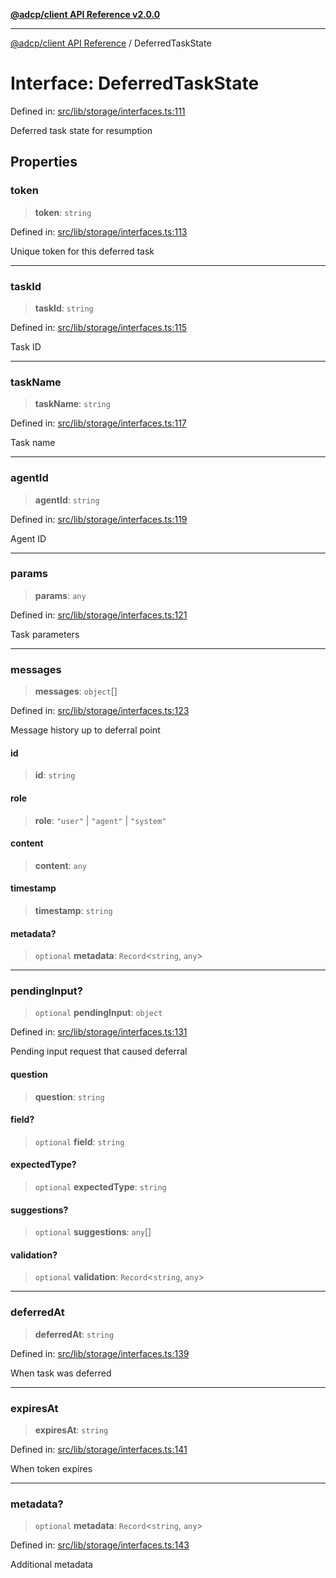 [**@adcp/client API Reference v2.0.0**](../README.md)

***

[@adcp/client API Reference](../README.md) / DeferredTaskState

# Interface: DeferredTaskState

Defined in: [src/lib/storage/interfaces.ts:111](https://github.com/adcontextprotocol/adcp-client/blob/e8953d756e5ce5fafa76c5e8fa2f0316f0da0998/src/lib/storage/interfaces.ts#L111)

Deferred task state for resumption

## Properties

### token

> **token**: `string`

Defined in: [src/lib/storage/interfaces.ts:113](https://github.com/adcontextprotocol/adcp-client/blob/e8953d756e5ce5fafa76c5e8fa2f0316f0da0998/src/lib/storage/interfaces.ts#L113)

Unique token for this deferred task

***

### taskId

> **taskId**: `string`

Defined in: [src/lib/storage/interfaces.ts:115](https://github.com/adcontextprotocol/adcp-client/blob/e8953d756e5ce5fafa76c5e8fa2f0316f0da0998/src/lib/storage/interfaces.ts#L115)

Task ID

***

### taskName

> **taskName**: `string`

Defined in: [src/lib/storage/interfaces.ts:117](https://github.com/adcontextprotocol/adcp-client/blob/e8953d756e5ce5fafa76c5e8fa2f0316f0da0998/src/lib/storage/interfaces.ts#L117)

Task name

***

### agentId

> **agentId**: `string`

Defined in: [src/lib/storage/interfaces.ts:119](https://github.com/adcontextprotocol/adcp-client/blob/e8953d756e5ce5fafa76c5e8fa2f0316f0da0998/src/lib/storage/interfaces.ts#L119)

Agent ID

***

### params

> **params**: `any`

Defined in: [src/lib/storage/interfaces.ts:121](https://github.com/adcontextprotocol/adcp-client/blob/e8953d756e5ce5fafa76c5e8fa2f0316f0da0998/src/lib/storage/interfaces.ts#L121)

Task parameters

***

### messages

> **messages**: `object`[]

Defined in: [src/lib/storage/interfaces.ts:123](https://github.com/adcontextprotocol/adcp-client/blob/e8953d756e5ce5fafa76c5e8fa2f0316f0da0998/src/lib/storage/interfaces.ts#L123)

Message history up to deferral point

#### id

> **id**: `string`

#### role

> **role**: `"user"` \| `"agent"` \| `"system"`

#### content

> **content**: `any`

#### timestamp

> **timestamp**: `string`

#### metadata?

> `optional` **metadata**: `Record`\<`string`, `any`\>

***

### pendingInput?

> `optional` **pendingInput**: `object`

Defined in: [src/lib/storage/interfaces.ts:131](https://github.com/adcontextprotocol/adcp-client/blob/e8953d756e5ce5fafa76c5e8fa2f0316f0da0998/src/lib/storage/interfaces.ts#L131)

Pending input request that caused deferral

#### question

> **question**: `string`

#### field?

> `optional` **field**: `string`

#### expectedType?

> `optional` **expectedType**: `string`

#### suggestions?

> `optional` **suggestions**: `any`[]

#### validation?

> `optional` **validation**: `Record`\<`string`, `any`\>

***

### deferredAt

> **deferredAt**: `string`

Defined in: [src/lib/storage/interfaces.ts:139](https://github.com/adcontextprotocol/adcp-client/blob/e8953d756e5ce5fafa76c5e8fa2f0316f0da0998/src/lib/storage/interfaces.ts#L139)

When task was deferred

***

### expiresAt

> **expiresAt**: `string`

Defined in: [src/lib/storage/interfaces.ts:141](https://github.com/adcontextprotocol/adcp-client/blob/e8953d756e5ce5fafa76c5e8fa2f0316f0da0998/src/lib/storage/interfaces.ts#L141)

When token expires

***

### metadata?

> `optional` **metadata**: `Record`\<`string`, `any`\>

Defined in: [src/lib/storage/interfaces.ts:143](https://github.com/adcontextprotocol/adcp-client/blob/e8953d756e5ce5fafa76c5e8fa2f0316f0da0998/src/lib/storage/interfaces.ts#L143)

Additional metadata
